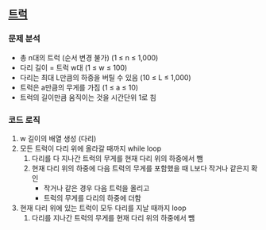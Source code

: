 ## [트럭](https://www.acmicpc.net/problem/13335)

### 문제 분석
- 총 n대의 트럭 (순서 변경 불가) (1 ≤ n ≤ 1,000)
- 다리 길이 = 트럭 w대 (1 ≤ w ≤ 100)
- 다리는 최대 L만큼의 하중을 버틸 수 있음 (10 ≤ L ≤ 1,000)
- 트럭은 a만큼의 무게를 가짐 (1 ≤ a ≤ 10)
- 트럭의 길이만큼 움직이는 것을 시간단위 1로 침

### 코드 로직
1. w 길이의 배열 생성 (다리)
2. 모든 트럭이 다리 위에 올라갈 때까지 while loop
   1. 다리를 다 지나간 트럭의 무게를 현재 다리 위의 하중에서 뺌
   2. 현재 다리 위의 하중에 다음 트럭의 무게를 포함했을 때 L보다 작거나 같은지 확인
      - 작거나 같은 경우 다음 트럭을 올리고
      - 트럭의 무게를 다리의 하중에 더함
3. 현재 다리 위에 있는 트럭이 모두 다리를 지날 때까지 loop
   1. 다리를 지나간 트럭의 무게를 현재 다리 위의 하중에서 뺌